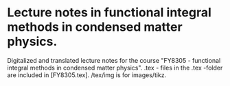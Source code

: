 # Lecture notes in functional integral methods in condensed matter physics. 

Digitalized and translated lecture notes for the course "FY8305 - functional integral methods in condensed matter physics". 
.tex - files in the .tex -folder are included in [FY8305.tex].  /tex/img is for images/tikz.
